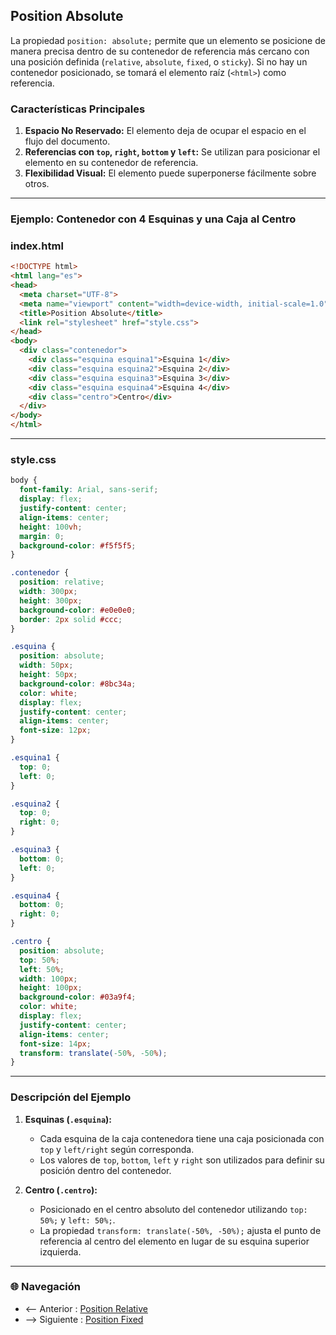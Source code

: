 ## **Position Absolute**

La propiedad `position: absolute;` permite que un elemento se posicione de manera precisa dentro de su contenedor de referencia más cercano con una posición definida (`relative`, `absolute`, `fixed`, o `sticky`). Si no hay un contenedor posicionado, se tomará el elemento raíz (`<html>`) como referencia.

### **Características Principales**

1. **Espacio No Reservado:** El elemento deja de ocupar el espacio en el flujo del documento.
2. **Referencias con `top`, `right`, `bottom` y `left`:** Se utilizan para posicionar el elemento en su contenedor de referencia.
3. **Flexibilidad Visual:** El elemento puede superponerse fácilmente sobre otros.

---

### **Ejemplo: Contenedor con 4 Esquinas y una Caja al Centro**

### **index.html**

```html
<!DOCTYPE html>
<html lang="es">
<head>
  <meta charset="UTF-8">
  <meta name="viewport" content="width=device-width, initial-scale=1.0">
  <title>Position Absolute</title>
  <link rel="stylesheet" href="style.css">
</head>
<body>
  <div class="contenedor">
    <div class="esquina esquina1">Esquina 1</div>
    <div class="esquina esquina2">Esquina 2</div>
    <div class="esquina esquina3">Esquina 3</div>
    <div class="esquina esquina4">Esquina 4</div>
    <div class="centro">Centro</div>
  </div>
</body>
</html>
```

---

### **style.css**

```css
body {
  font-family: Arial, sans-serif;
  display: flex;
  justify-content: center;
  align-items: center;
  height: 100vh;
  margin: 0;
  background-color: #f5f5f5;
}

.contenedor {
  position: relative;
  width: 300px;
  height: 300px;
  background-color: #e0e0e0;
  border: 2px solid #ccc;
}

.esquina {
  position: absolute;
  width: 50px;
  height: 50px;
  background-color: #8bc34a;
  color: white;
  display: flex;
  justify-content: center;
  align-items: center;
  font-size: 12px;
}

.esquina1 {
  top: 0;
  left: 0;
}

.esquina2 {
  top: 0;
  right: 0;
}

.esquina3 {
  bottom: 0;
  left: 0;
}

.esquina4 {
  bottom: 0;
  right: 0;
}

.centro {
  position: absolute;
  top: 50%;
  left: 50%;
  width: 100px;
  height: 100px;
  background-color: #03a9f4;
  color: white;
  display: flex;
  justify-content: center;
  align-items: center;
  font-size: 14px;
  transform: translate(-50%, -50%);
}
```

---

### **Descripción del Ejemplo**

1. **Esquinas (`.esquina`):**
   - Cada esquina de la caja contenedora tiene una caja posicionada con `top` y `left/right` según corresponda.
   - Los valores de `top`, `bottom`, `left` y `right` son utilizados para definir su posición dentro del contenedor.

2. **Centro (`.centro`):**
   - Posicionado en el centro absoluto del contenedor utilizando `top: 50%;` y `left: 50%;`.
   - La propiedad `transform: translate(-50%, -50%);` ajusta el punto de referencia al centro del elemento en lugar de su esquina superior izquierda.

---

### 🌐 Navegación

- <-- Anterior : [Position Relative](Position%20Relative.md)
- --> Siguiente : [Position Fixed](Position%20Fixed.md)
  
